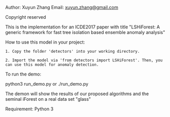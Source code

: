 Author: Xuyun Zhang
Email: xuyun.zhang@gmail.com

Copyright reserved


This is the implementation for an ICDE2017 paper with title "LSHiForest: A generic framework for fast tree isolation based ensemble anomaly analysis"


How to use this model in your project:

	1. Copy the folder 'detectors' into your working directory.

	2. Import the model via 'from detectors import LSHiForest'. Then, you can use this model for anomaly detection.

	
To run the demo:
	
python3 run_demo.py or ./run_demo.py
	
The demon will show the results of our proposed algorithms and the seminal iForest on a real data set "glass"
	
Requirement: Python 3
